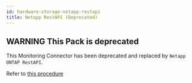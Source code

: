 ```yaml
---
id: hardware-storage-netapp-restapi
title: Netapp RestAPI (Deprecated)
---
```


## **WARNING** This Pack is deprecated

This Monitoring Connector has been deprecated and replaced by `Netapp ONTAP RestAPI`. 

Refer to [this procedure](hardware-storage-netapp-ontap-restapi.md)
